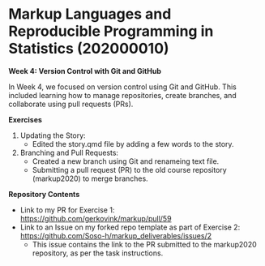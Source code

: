 # Markup Languages and Reproducible Programming in Statistics (202000010)

**Week 4: Version Control with Git and GitHub**

In Week 4, we focused on version control using Git and GitHub. This included learning how to manage repositories, create branches, and collaborate using pull requests (PRs).

**Exercises**
1. Updating the Story:
   - Edited the story.qmd file by adding a few words to the story.
2. Branching and Pull Requests:
   - Created a new branch using Git and renameing text file.
   - Submitting a pull request (PR) to the old course repository (markup2020) to merge branches.

**Repository Contents**
- Link to my PR for Exercise 1: https://github.com/gerkovink/markup/pull/59
- Link to an Issue on my forked repo template as part of Exercise 2: https://github.com/Soso-h/markup_deliverables/issues/2
  - This issue contains the link to the PR submitted to the markup2020 repository, as per the task instructions.
